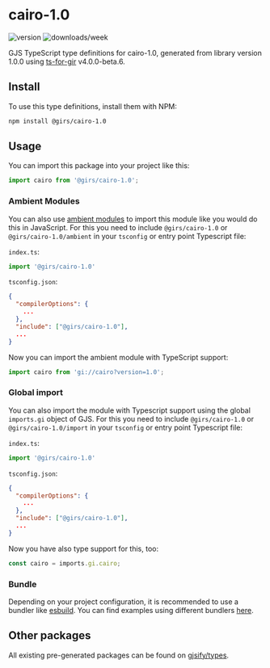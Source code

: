 
# cairo-1.0

![version](https://img.shields.io/npm/v/@girs/cairo-1.0)
![downloads/week](https://img.shields.io/npm/dw/@girs/cairo-1.0)


GJS TypeScript type definitions for cairo-1.0, generated from library version 1.0.0 using [ts-for-gir](https://github.com/gjsify/ts-for-gir) v4.0.0-beta.6.


## Install

To use this type definitions, install them with NPM:
```bash
npm install @girs/cairo-1.0
```

## Usage

You can import this package into your project like this:
```ts
import cairo from '@girs/cairo-1.0';
```

### Ambient Modules

You can also use [ambient modules](https://github.com/gjsify/ts-for-gir/tree/main/packages/cli#ambient-modules) to import this module like you would do this in JavaScript.
For this you need to include `@girs/cairo-1.0` or `@girs/cairo-1.0/ambient` in your `tsconfig` or entry point Typescript file:

`index.ts`:
```ts
import '@girs/cairo-1.0'
```

`tsconfig.json`:
```json
{
  "compilerOptions": {
    ...
  },
  "include": ["@girs/cairo-1.0"],
  ...
}
```

Now you can import the ambient module with TypeScript support: 

```ts
import cairo from 'gi://cairo?version=1.0';
```

### Global import

You can also import the module with Typescript support using the global `imports.gi` object of GJS.
For this you need to include `@girs/cairo-1.0` or `@girs/cairo-1.0/import` in your `tsconfig` or entry point Typescript file:

`index.ts`:
```ts
import '@girs/cairo-1.0'
```

`tsconfig.json`:
```json
{
  "compilerOptions": {
    ...
  },
  "include": ["@girs/cairo-1.0"],
  ...
}
```

Now you have also type support for this, too:

```ts
const cairo = imports.gi.cairo;
```

### Bundle

Depending on your project configuration, it is recommended to use a bundler like [esbuild](https://esbuild.github.io/). You can find examples using different bundlers [here](https://github.com/gjsify/ts-for-gir/tree/main/examples).

## Other packages

All existing pre-generated packages can be found on [gjsify/types](https://github.com/gjsify/types).

